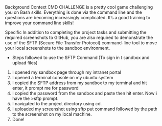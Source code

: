 Background Context
CMD CHALLENGE is a pretty cool game challenging you on Bash skills. Everything is done via the command line and the questions are becoming increasingly complicated. It’s a good training to improve your command line skills!

Specific
In addition to completing the project tasks and submitting the required screenshots to GitHub, you are also required to demonstrate the use of the SFTP (Secure File Transfer Protocol) command-line tool to move your local screenshots to the sandbox environment.

* Steps followed to use the SFTP Command (To sign in t sandbox and upload files)
1. I opened my sandbox page through my intranet portal
2. I opened a terminal console on my ubuntu system
3. I copied the SFTP address from my sandbox to my terminal and hit enter, it prompt me for password
4. I copied the password from the sandbox and paste then hit enter. Now i have the >sftp prompt.
5. I navigated to the project directory using cd.
6. I uploaded my screenshot using sftp put command followed by the path to the screenshot on my local machine.
7. Done!
